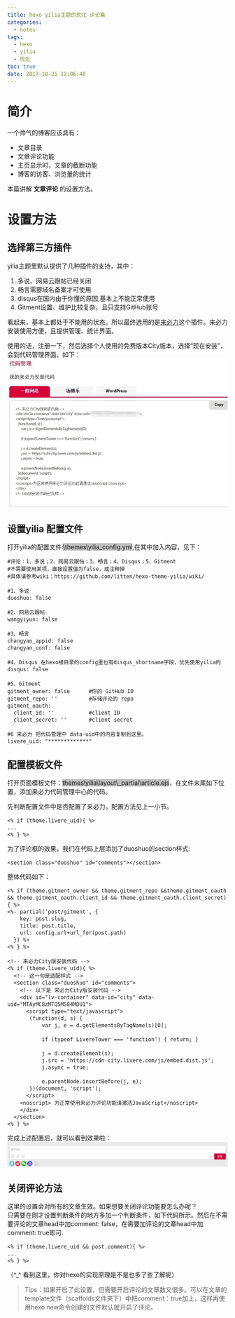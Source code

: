 ```yaml
---
title: hexo yilia主题的优化-评论篇
categories:
  - notes
tags:
  - hexo
  - yilia
  - 优化
toc: true
date: 2017-10-25 12:06:48
---
```


# 简介

一个帅气的博客应该具有：
* 文章目录
* 文章评论功能
* 主页显示时，文章的截断功能
* 博客的访客、浏览量的统计  

本篇讲解 <b>文章评论</b> 的设置方法。

<!-- more -->

# 设置方法
## 选择第三方插件
yilia主题里默认提供了几种插件的支持，其中：  
1. 多说、网易云跟帖已经关闭
2. 畅言需要域名备案才可使用
3. disqus在国内由于你懂的原因,基本上不能正常使用
4. Gitment设置、维护比较复杂，且只支持GitHub账号  

看起来，基本上都处于不能用的状态。所以最终选用的是[来必力](https://livere.com/city-demo)这个插件。来必力安装使用方便，且提供管理、统计界面。

使用的话，注册一下，然后选择个人使用的免费版本City版本，选择“现在安装”，会到代码管理界面，如下：
![](/images/lbili.jpg)


## 设置yilia 配置文件
打开yilia的配置文件:<font style='background-color:silver;'>\themes\yilia\_config.yml</font>,在其中加入内容，见下：

```
#评论：1、多说；2、网易云跟帖；3、畅言；4、Disqus；5、Gitment
#不需要使用某项，直接设置值为false，或注释掉
#具体请参考wiki：https://github.com/litten/hexo-theme-yilia/wiki/

#1、多说
duoshuo: false

#2、网易云跟帖
wangyiyun: false

#3、畅言
changyan_appid: false
changyan_conf: false

#4、Disqus 在hexo根目录的config里也有disqus_shortname字段，优先使用yilia的
disqus: false

#5、Gitment
gitment_owner: false      #你的 GitHub ID
gitment_repo: ''          #存储评论的 repo
gitment_oauth:
  client_id: ''           #client ID
  client_secret: ''       #client secret

#6 来必力 把代码管理中 data-uid中的内容复制到这里。
livere_uid: "*************"

```

## 配置模板文件
打开页面模板文件：<font style='background-color:silver;'>themes\yilia\layout\\_partial\article.ejs</font>，在文件末尾如下位置，添加来必力代码管理中心的代码。

先判断配置文件中是否配置了来必力。配置方法见上一小节。
```
<% if (theme.livere_uid){ %>
...
<% } %>
```

为了评论框的效果，我们在代码上层添加了duoshuo的section样式:
```
<section class="duoshuo" id="comments"></section>
```
整体代码如下：

```
<% if (theme.gitment_owner && theme.gitment_repo &&theme.gitment_oauth && theme.gitment_oauth.client_id && theme.gitment_oauth.client_secret){ %>
<%- partial('post/gitment', {
    key: post.slug,
    title: post.title,
    url: config.url+url_for(post.path)
  }) %>
<% } %>

<!-- 来必力City版安装代码 -->
<% if (theme.livere_uid){ %>
  <!-- 这一句是适配样式 -->
  <section class="duoshuo" id="comments">
    <!-- 以下是 来必力City版安装代码 -->
    <div id="lv-container" data-id="city" data-uid="MTAyMC8zMTQ5MS84MDU1">
      <script type="text/javascript">
       (function(d, s) {
           var j, e = d.getElementsByTagName(s)[0];

           if (typeof LivereTower === 'function') { return; }

           j = d.createElement(s);
           j.src = 'https://cdn-city.livere.com/js/embed.dist.js';
           j.async = true;

           e.parentNode.insertBefore(j, e);
       })(document, 'script');
      </script>
    <noscript> 为正常使用来必力评论功能请激活JavaScript</noscript>
    </div>
  </section>
<% } %>
```

完成上述配置后，就可以看到效果啦：
![](/images/pinglun.jpg)

## 关闭评论方法
这里的设置会对所有的文章生效。如果想要关闭评论功能要怎么办呢？  
只需要在刚才设置判断条件的地方多加一个判断条件，如下代码所示。然后在不需要评论的文章head中加comment: false，在需要加评论的文章head中加comment: true即可.

 ```
 <% if (theme.livere_uid && post.comment){ %>
 ...
 <% } %>
 ```
（^_^ 看到这里，你对hexo的实现原理是不是也多了些了解呢）

>Tips：如果开启了此设置，但需要开启评论的文章数又很多。可以在文章的template文件（scaffolds文件夹下）中把comment：true加上，这样再使用hexo new命令创建的文件默认就开启了评论。
